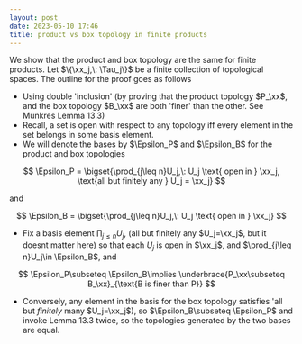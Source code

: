 ```yaml
---
layout: post
date: 2023-05-10 17:46
title: product vs box topology in finite products
---
```

We show that the product and box topology are the same for finite products. Let $\{\xx_j,\: \Tau_j\}$ be a finite collection of topological spaces. The outline for the proof goes as follows

- Using double 'inclusion' (by proving that the product topology $P_\xx$, and the box topology $B_\xx$ are both 'finer' than the other. See Munkres Lemma 13.3)
- Recall, a set is open with respect to any topology iff every element in the set belongs in some basis element.
- We will denote the bases by $\Epsilon_P$ and $\Epsilon_B$ for the product and box topologies

$$
\Epsilon_P = \bigset{\prod_{j\leq n}U_j,\: U_j \text{ open in } \xx_j, \text{all but finitely any } U_j = \xx_j}
$$

and

$$
    \Epsilon_B = \bigset{\prod_{j\leq n}U_j,\: U_j \text{ open in } \xx_j}
$$

- Fix a basis element $\prod_{j\leq n}U_j$, (all but finitely any $U_j=\xx_j$, but it doesnt matter here) so that each $U_j$ is open in $\xx_j$, and $\prod_{j\leq n}U_j\in \Epsilon_B$, and

$$
    \Epsilon_P\subseteq \Epsilon_B\implies \underbrace{P_\xx\subseteq B_\xx}_{\text{B is finer than P}}
$$

- Conversely, any element in the basis for the box topology satisfies 'all but *finitely* many $U_j=\xx_j$), so $\Epsilon_B\subseteq \Epsilon_P$ and invoke Lemma 13.3 twice, so the topologies generated by the two bases are equal.
